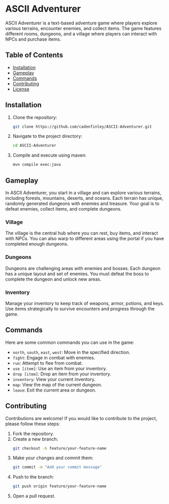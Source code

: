 # ASCII Adventurer

ASCII Adventurer is a text-based adventure game where players explore various terrains, encounter enemies, and collect items. The game features different rooms, dungeons, and a village where players can interact with NPCs and purchase items.

## Table of Contents
- [Installation](#installation)
- [Gameplay](#gameplay)
- [Commands](#commands)
- [Contributing](#contributing)
- [License](#license)

## Installation

1. Clone the repository:
    ```sh
    git clone https://github.com/cadenfinley/ASCII-Adventurer.git
    ```

2. Navigate to the project directory:
    ```sh
    cd ASCII-Adventurer
    ```

3. Compile and execute using maven:
    ```sh
    mvn compile exec:java
    ```


## Gameplay

In ASCII Adventurer, you start in a village and can explore various terrains, including forests, mountains, deserts, and oceans. Each terrain has unique, randomly generated dungeons with enemies and treasure. Your goal is to defeat enemies, collect items, and complete dungeons.

### Village

The village is the central hub where you can rest, buy items, and interact with NPCs. You can also warp to different areas using the portal if you have completed enough dungeons.

### Dungeons

Dungeons are challenging areas with enemies and bosses. Each dungeon has a unique layout and set of enemies. You must defeat the boss to complete the dungeon and unlock new areas.

### Inventory

Manage your inventory to keep track of weapons, armor, potions, and keys. Use items strategically to survive encounters and progress through the game.

## Commands

Here are some common commands you can use in the game:

- `north`, `south`, `east`, `west`: Move in the specified direction.
- `fight`: Engage in combat with enemies.
- `run`: Attempt to flee from combat.
- `use [item]`: Use an item from your inventory.
- `drop [item]`: Drop an item from your inventory.
- `inventory`: View your current inventory.
- `map`: View the map of the current dungeon.
- `leave`: Exit the current area or dungeon.

## Contributing

Contributions are welcome! If you would like to contribute to the project, please follow these steps:

1. Fork the repository.
2. Create a new branch:
    ```sh
    git checkout -b feature/your-feature-name
    ```
3. Make your changes and commit them:
    ```sh
    git commit -m "Add your commit message"
    ```
4. Push to the branch:
    ```sh
    git push origin feature/your-feature-name
    ```
5. Open a pull request.
